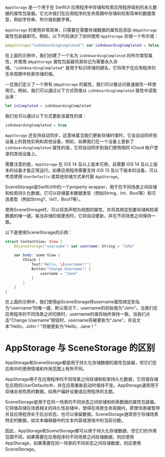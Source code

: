 `AppStorage` 是一个用于在 SwiftUI 应用程序中存储和检索应用程序级别的永久数据的属性包装器。它允许我们在应用程序的生命周期中存储和检索简单的数据类型，例如字符串、布尔值和数字等。

`AppStorage` 的使用非常简单，只需要在需要存储数据的属性前添加 `@AppStorage` 属性包装器即可。例如，以下代码演示了如何使用 `AppStorage` 存储一个布尔值：

```swift
@AppStorage("isOnboardingCompleted") var isOnboardingCompleted = false
```

在上面的示例中，我们创建了一个名为 `isOnboardingCompleted` 的布尔类型属性，并使用 `@AppStorage` 属性包装器将其标记为需要永久存储。`"isOnboardingCompleted"` 是用于标识存储的键名，它将用于在应用程序的生命周期中检索存储的值。

一旦我们定义了一个带有 `@AppStorage` 的属性，我们可以像访问普通属性一样使用它。例如，我们可以通过以下方式将值从 `isOnboardingCompleted` 属性中读取出来：

```swift
let isCompleted = isOnboardingCompleted
```

我们也可以通过以下方式更新该属性的值：

```swift
isOnboardingCompleted = true
```

`AppStorage` 还支持自动同步，这意味着当我们更新存储的值时，它会自动同步到设备上的其他实例和其他设备。例如，如果我们在一个设备上更新了 `isOnboardingCompleted` 属性的值，它将自动同步到我们使用相同 iCloud 帐户登录的其他设备上。

需要注意的是，`AppStorage` 在 iOS 14 及以上版本可用，且需要 iOS 14 及以上版本的设备才能正常运行。如果应用程序需要支持 iOS 13 及以下版本的设备，可以考虑使用 `UserDefaults` 或其他存储方式来代替 `AppStorage`。


SceneStorage是SwiftUI中的一个property wrapper，用于在不同场景之间存储和检索持久化数据。它可以存储基本数据类型（例如String、Int、Bool等）和可选类型（例如String?、Int?、Bool?等）。

使用SceneStorage时，可以将其声明为视图的属性，并将其绑定到要存储和检索数据的唯一键。每当存储的值更改时，它将自动更新，并在不同场景之间保持一致。

以下是使用SceneStorage的示例：

```swift
struct ContentView: View {
    @SceneStorage("username") var username: String = "John"
    
    var body: some View {
        VStack {
            Text("Hello, \(username)!")
            Button("Change Username") {
                username = "Jane"
            }
        }
    }
}
```

在上面的示例中，我们使用@SceneStorage将username属性绑定到名为“username”的唯一键。默认情况下，username的初始值为“John”。当我们在应用程序的不同场景之间切换时，username的值将始终保持一致。当我们点击“Change Username”按钮时，username将被更新为“Jane”，并且文本“Hello，John！”将被更新为“Hello，Jane！”

# AppStorage 与 SceneStorage 的区别

AppStorage和SceneStorage都是用于持久化存储数据的属性包装器，但它们在应用中的使用情境和作用范围上有所不同。

AppStorage用于在应用程序的不同场景之间存储和检索持久化数据，它将值存储在应用的UserDefaults中，并在应用重新启动时保持不变。AppStorage通常用于存储全局性质的数据，如用户偏好设置或应用程序的主题。

SceneStorage是用于在同一场景的不同状态之间存储和检索数据的属性包装器。它将值存储在场景相关的持久性存储中，使得在场景生命周期内，即使场景被暂停并且应用程序处于后台状态，也可以保留数据。SceneStorage通常用于存储场景特定的数据，如文本编辑器中的文本内容或游戏中的当前分数。

因此，AppStorage和SceneStorage都可以用于持久化存储数据，但它们的作用范围不同。如果需要在应用程序的不同场景之间存储数据，则应使用AppStorage，如果需要在同一场景的不同状态之间存储数据，则应使用SceneStorage。
